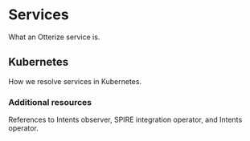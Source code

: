 # Services

What an Otterize service is.

## Kubernetes

How we resolve services in Kubernetes.

### Additional resources

References to Intents observer, SPIRE integration operator, and Intents operator.

